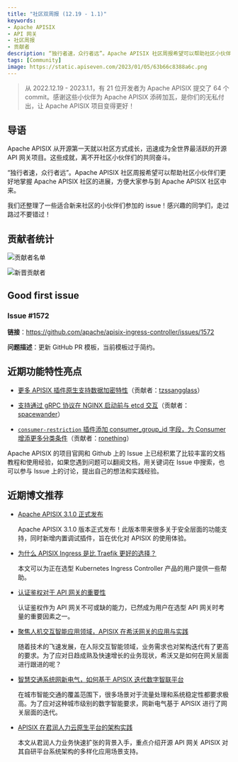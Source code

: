 ```yaml
---
title: "社区双周报 (12.19 - 1.1)"
keywords: 
- Apache APISIX
- API 网关
- 社区周报
- 贡献者
description: “独行者速，众行者远”。Apache APISIX 社区周报希望可以帮助社区小伙伴们更好地掌握 Apache APISIX 社区的进展，方便大家参与到 Apache APISIX 社区中来。
tags: [Community]
image: https://static.apiseven.com/2023/01/05/63b66c8388a6c.png
---
```


> 从 2022.12.19 - 2023.1.1，有 21 位开发者为 Apache APISIX 提交了 64 个 commit。感谢这些小伙伴为 Apache APISIX 添砖加瓦，是你们的无私付出，让 Apache APISIX 项目变得更好！

<!--truncate-->

## 导语

Apache APISIX 从开源第一天就以社区方式成长，迅速成为全世界最活跃的开源 API 网关项目。这些成就，离不开社区小伙伴们的共同奋斗。

“独行者速，众行者远”。Apache APISIX 社区周报希望可以帮助社区小伙伴们更好地掌握 Apache APISIX 社区的进展，方便大家参与到 Apache APISIX 社区中来。

我们还整理了一些适合新来社区的小伙伴们参加的 issue！感兴趣的同学们，走过路过不要错过！

## 贡献者统计

![贡献者名单](https://static.apiseven.com/2023/01/05/63b66c807be86.png)

![新晋贡献者](https://static.apiseven.com/2023/01/05/63b66c8590e1f.png)

## Good first issue

### Issue #1572

**链接**：https://github.com/apache/apisix-ingress-controller/issues/1572

**问题描述**：更新 GitHub PR 模板，当前模板过于简约。

## 近期功能特性亮点

- [更多 APISIX 插件原生支持数据加密特性](https://github.com/apache/apisix/pull/8487)（贡献者：[tzssangglass](https://github.com/tzssangglass)）

- [支持通过 gRPC 协议在 NGINX 启动前与 etcd 交互](https://github.com/apache/apisix/pull/8548)（贡献者：[spacewander](https://github.com/spacewander)）

- [`consumer-restriction` 插件添加 consumer_group_id 字段，为 Consumer 增添更多分类条件](https://github.com/apache/apisix/pull/8567)（贡献者：[ronething](https://github.com/ronething)）

Apache APISIX 的项目官网和 Github 上的 Issue 上已经积累了比较丰富的文档教程和使用经验，如果您遇到问题可以翻阅文档，用关键词在 Issue 中搜索，也可以参与 Issue 上的讨论，提出自己的想法和实践经验。

## 近期博文推荐

- [Apache APISIX 3.1.0 正式发布](https://apisix.apache.org/zh/blog/2022/12/30/release-apache-apisix-3.1.0/)

    Apache APISIX 3.1.0 版本正式发布！此版本带来很多关于安全层面的功能支持，同时新增内置调试插件，旨在优化对 APISIX 的使用体验。

- [为什么 APISIX Ingress 是比 Traefik 更好的选择？](https://apisix.apache.org/zh/blog/2022/12/19/apisix-ingress-better-than-traefik/)

    本文可以为正在选型 Kubernetes Ingress Controller 产品的用户提供一些帮助。

- [认证鉴权对于 API 网关的重要性](https://apisix.apache.org/zh/blog/2022/12/19/auth-apisix-gateway/)

    认证鉴权作为 API 网关不可或缺的能力，已然成为用户在选型 API 网关时考量的重要因素之一。

- [聚焦人机交互智能应用领域，APISIX 在希沃网关的应用与实践](https://apisix.apache.org/zh/blog/2022/12/13/seewo-with-apache-apisix/)

    随着技术的飞速发展，在人际交互智能领域，业务需求也对架构迭代有了更高的要求。为了应对日趋成熟及快速增长的业务现状，希沃又是如何在网关层面进行跟进的呢？

- [智慧交通系统网新电气，如何基于 APISIX 迭代数字智联平台](https://apisix.apache.org/zh/blog/2022/12/09/insigma-with-apache-apisix/)

    在城市智能交通的覆盖范围下，很多场景对于流量处理和系统稳定性都要求极高。为了应对这种城市级别的数字智能要求，网新电气基于 APISIX 进行了网关层面的迭代。

- [APISIX 在君润人力云原生平台的架构实践](https://apisix.apache.org/zh/blog/2022/12/07/junrunrenli-with-apisix/)

    本文从君润人力业务快速扩张的背景入手，重点介绍开源 API 网关 APISIX 对其自研平台系统架构的多样化应用场景支持。
